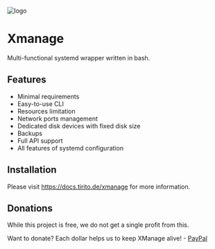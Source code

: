 ![logo](https://repo.tirito.de/assets/images/xmanage_banner.png)

# Xmanage

Multi-functional systemd wrapper written in bash.

## Features

- Minimal requirements
- Easy-to-use CLI
- Resources limitation
- Network ports management
- Dedicated disk devices with fixed disk size
- Backups
- Full API support
- All features of systemd configuration

## Installation

Please visit https://docs.tirito.de/xmanage for more information.

## Donations

While this project is free, we do not get a single profit from this.

Want to donate? Each dollar helps us to keep XManage alive! - [PayPal](https://www.paypal.com/paypalme/tiritoeasy)